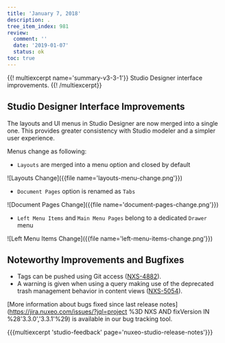 ```yaml
---
title: 'January 7, 2018'
description: .
tree_item_index: 981
review:
  comment: ''
  date: '2019-01-07'
  status: ok
toc: true
---
```


{{! multiexcerpt name='summary-v3-3-1'}}
Studio Designer interface improvements.
{{! /multiexcerpt}}

## Studio Designer Interface Improvements
The layouts and UI menus in Studio Designer are now merged into a single one. This provides greater consistency with Studio modeler and a simpler user experience.

Menus change as following:
- `Layouts` are merged into a menu option and closed by default

![Layouts Change]({{file name='layouts-menu-change.png'}})

- `Document Pages` option is renamed as `Tabs`

![Document Pages Change]({{file name='document-pages-change.png'}})

- `Left Menu Items` and `Main Menu Pages` belong to a dedicated `Drawer` menu

![Left Menu Items Change]({{file name='left-menu-items-change.png'}})


## Noteworthy Improvements and Bugfixes

- Tags can be pushed using Git access ([NXS-4882](https://jira.nuxeo.com/browse/NXS-4882)).
- A warning is given when using a query making use of the deprecated trash management behavior in content views ([NXS-5054](https://jira.nuxeo.com/browse/NXS-5054)).

[More information about bugs fixed since last release notes](https://jira.nuxeo.com/issues/?jql=project %3D NXS AND fixVersion IN %28'3.3.0','3.3.1'%29) is available in our bug tracking tool.

{{{multiexcerpt 'studio-feedback' page='nuxeo-studio-release-notes'}}}
